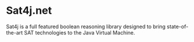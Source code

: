 # Sat4j.net
Sat4j is a full featured boolean reasoning library designed to bring state-of-the-art SAT technologies to the Java Virtual Machine.
